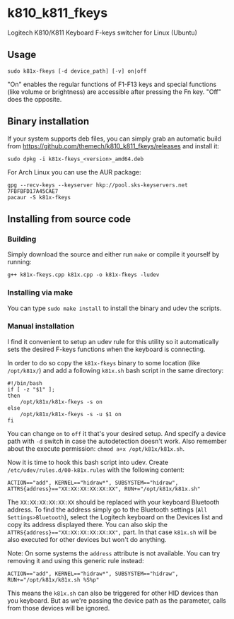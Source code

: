# k810_k811_fkeys
Logitech K810/K811 Keyboard F-keys switcher for Linux (Ubuntu)

## Usage
`sudo k81x-fkeys [-d device_path] [-v] on|off`

"On" enables the regular functions of F1-F13 keys and special functions (like volume or brightness) are accessible after pressing the Fn key. "Off" does the opposite.

## Binary installation
If your system supports deb files, you can simply grab an automatic build from https://github.com/themech/k810_k811_fkeys/releases and install it:

`sudo dpkg -i k81x-fkeys_<version>_amd64.deb`

For Arch Linux you can use the AUR package:
```
gpg --recv-keys --keyserver hkp://pool.sks-keyservers.net 7FBFBFD17A45CAE7
pacaur -S k81x-fkeys
```

## Installing from source code

### Building
Simply download the source and either run `make` or compile it yourself by running:

```g++ k81x-fkeys.cpp k81x.cpp -o k81x-fkeys -ludev```

### Installing via make
You can type `sudo make install` to install the binary and udev the scripts. 

### Manual installation
I find it convenient to setup an udev rule for this utility so it automatically sets the desired F-keys functions when the keyboard is connecting.

In order to do so copy the `k81x-fkeys` binary to some location (like `/opt/k81x/`) and add a following `k81x.sh` bash script in the same directory:

```
#!/bin/bash
if [ -z "$1" ];
then
    /opt/k81x/k81x-fkeys -s on
else
    /opt/k81x/k81x-fkeys -s -u $1 on
fi
```

You can change `on` to `off` it that's your desired setup. And specify a device path with `-d` switch in case the autodetection doesn't work. Also remember about the execute permission: `chmod a+x /opt/k81x/k81x.sh`.

Now it is time to hook this bash script into udev. Create `/etc/udev/rules.d/00-k81x.rules` with the following content:

```
ACTION=="add", KERNEL=="hidraw*", SUBSYSTEM=="hidraw", ATTRS{address}=="XX:XX:XX:XX:XX:XX", RUN+="/opt/k81x/k81x.sh"
```
The `XX:XX:XX:XX:XX:XX` should be replaced with your keyboard Bluetooth address. To find the address simply go to the Bluetooth settings (`All Settings>Bluetooth`), select the Logitech keyboard on the Devices list and copy its address displayed there. 
You can also skip the `ATTRS{address}=="XX:XX:XX:XX:XX:XX",` part. In that case `k81x.sh` will be also executed for other devices but won't do anything.

Note: On some systems the `address` attribute is not available. You can try removing it and using this generic rule instead:
```
ACTION=="add", KERNEL=="hidraw*", SUBSYSTEM=="hidraw", RUN+="/opt/k81x/k81x.sh %S%p"
```
This means the `k81x.sh` can also be triggered for other HID devices than you keyboard. But as we're passing
the device path as the parameter, calls from those devices will be ignored.
